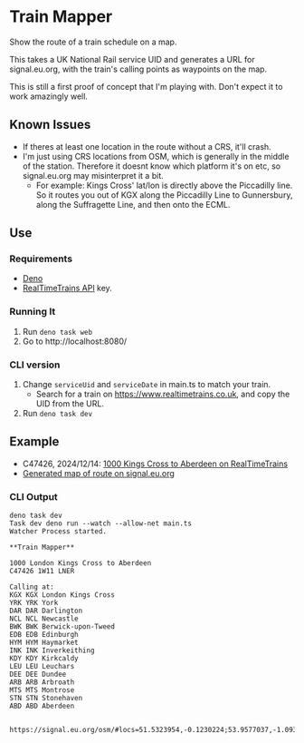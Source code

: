 # Train Mapper
Show the route of a train schedule on a map.

This takes a UK National Rail service UID and generates a URL for signal.eu.org, with the train's calling points as waypoints on the map.

This is still a first proof of concept that I'm playing with. Don't expect it to work amazingly well.

## Known Issues
* If theres at least one location in the route without a CRS, it'll crash.
* I'm just using CRS locations from OSM, which is generally in the middle of the station. Therefore it doesnt know which platform it's on etc, so signal.eu.org may misinterpret it a bit.
    * For example: Kings Cross' lat/lon is directly above the Piccadilly line. So it routes you out of KGX along the Piccadilly Line to Gunnersbury, along the Suffragette Line, and then onto the ECML.

## Use
### Requirements
* [Deno](https://deno.com/)
* [RealTimeTrains API](https://api.rtt.io/) key.

### Running It
1. Run `deno task web`
1. Go to http://localhost:8080/

### CLI version
1. Change `serviceUid` and `serviceDate` in main.ts to match your train.
    * Search for a train on https://www.realtimetrains.co.uk, and copy the UID from the URL.
1. Run `deno task dev`

## Example

* C47426, 2024/12/14: [1000 Kings Cross to Aberdeen on RealTimeTrains](https://www.realtimetrains.co.uk/service/gb-nr:C47426/2024-12-14#allox_id=0)
* [Generated map of route on signal.eu.org](https://signal.eu.org/osm/#locs=51.532395,-0.123022;53.957704,-1.093730;54.520662,-1.546691;54.968336,-1.616046;55.774555,-2.010542;55.951902,-3.190420;55.945184,-3.219374;56.035239,-3.395417;56.111999,-3.167054;56.374796,-2.893855;56.457149,-2.969749;56.559338,-2.589274;56.712830,-2.472217;56.966862,-2.225283;57.142649,-2.097635)

### CLI Output

```
deno task dev
Task dev deno run --watch --allow-net main.ts
Watcher Process started.

**Train Mapper**

1000 London Kings Cross to Aberdeen
C47426 1W11 LNER 

Calling at:
KGX KGX London Kings Cross
YRK YRK York
DAR DAR Darlington
NCL NCL Newcastle
BWK BWK Berwick-upon-Tweed
EDB EDB Edinburgh
HYM HYM Haymarket
INK INK Inverkeithing
KDY KDY Kirkcaldy
LEU LEU Leuchars
DEE DEE Dundee
ARB ARB Arbroath
MTS MTS Montrose
STN STN Stonehaven
ABD ABD Aberdeen

 https://signal.eu.org/osm/#locs=51.5323954,-0.1230224;53.9577037,-1.0937301;54.5206617,-1.5466911;54.9683364,-1.616046;55.7745555,-2.0105423;55.9519018,-3.1904199;55.9451838,-3.2193738;56.0352386,-3.3954171;56.1119986,-3.1670545;56.374796,-2.8938545;56.4571485,-2.9697488;56.5593376,-2.5892737;56.7128296,-2.4722165;56.9668616,-2.225283;57.1426487,-2.0976346;
```